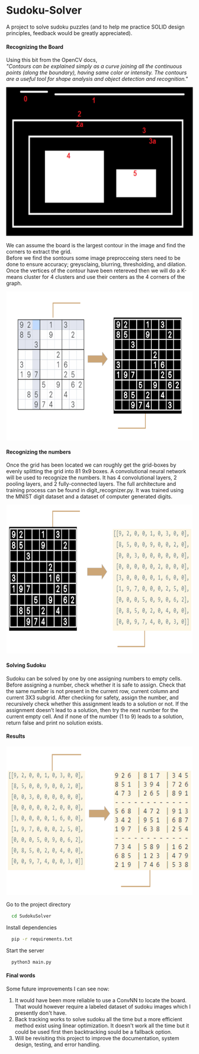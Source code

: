 # Sudoku-Solver
A project to solve sudoku puzzles (and to help me practice SOLID design principles, feedback would be greatly appreciated).

#### Recognizing the Board
Using this bit from the OpenCV docs,  
*"Contours can be explained simply as a curve joining all the continuous points (along the boundary), having same color or intensity. The contours are a useful tool for shape analysis and object detection and recognition."*  

<p align="center">
<img src="Assets/contours.png" width="600" height="400" class="center"></img>  
</p>

We can assume the board is the largest contour in the image and find the corners to extract the grid.  
Before we find the sontours some image preprocceing sters need to be done to ensure accuracy; greysclaing, blurring, thresholding, and dilation.  
Once the vertices of the contour have been retereved then we will do a K-means cluster for 4 clusters and use their centers as the 4 corners of the graph.  

<p align="center">
<img src="Assets/preprocess.png" width="600" height="400"></img> 
</p>

#### Recognizing the numbers
Once the grid has been located we can roughly get the grid-boxes by evenly splitting the grid into 81 9x9 boxes. A convolutional neural network will be used to recognize the numbers. It has 4 convolutional layers, 2 pooling layers, and 2 fully-connected layers. The full architecture and training process can be found in digit_recognizer.py. It was trained using the MNIST digit dataset and a dataset of computer generated digits.  

<p align="center">
<img src="Assets/recognize.png" width="600" height="400"></img> 
</p>

#### Solving Sudoku
Sudoku can be solved by one by one assigning numbers to empty cells. Before assigning a number, check whether it is safe to assign. Check that the same number is not present in the current row, current column and current 3X3 subgrid. After checking for safety, assign the number, and recursively check whether this assignment leads to a solution or not. If the assignment doesn’t lead to a solution, then try the next number for the current empty cell. And if none of the number (1 to 9) leads to a solution, return false and print no solution exists.
#### Results  

<p align="center">
<img src="Assets/results.PNG" width=width="600" height="400"></img> 
</p>

Go to the project directory

```bash
  cd SudokuSolver
```

Install dependencies

```bash
  pip -r requirements.txt
```

Start the server

```bash
  python3 main.py
```
#### Final words
Some future improvements I can see now:
1. It would have been more reliable to use a ConvNN to locate the board. That would however require a labeled dataset of sudoku images which I presently don't have.
2. Back tracking works to solve sudoku all the time but a more efficient method exist using linear optimization. It doesn't work all the time but it could be used first then backtracking sould be a fallback option.
3. Will be revisiting this project to improve the documentation, system design, testing, and error handling.
